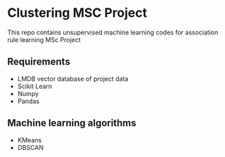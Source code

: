 # Clustering MSC Project
This repo contains unsupervised machine learning codes for association rule learning MSc Project
## Requirements
- LMDB vector database of project data
- Scikit Learn
- Numpy
- Pandas
## Machine learning algorithms
- KMeans
- DBSCAN

